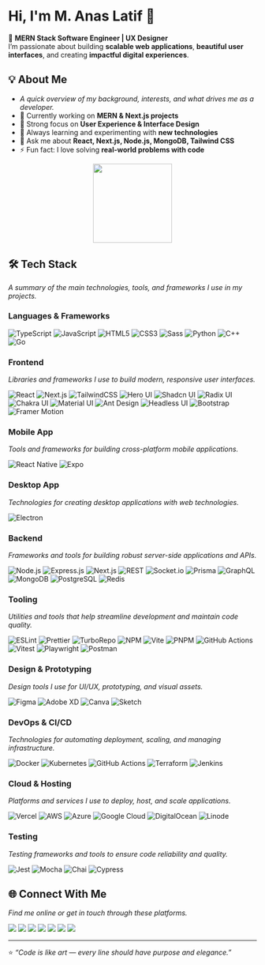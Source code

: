 # Hi, I'm M. Anas Latif 👋

🚀 **MERN Stack Software Engineer | UX Designer**  
I’m passionate about building **scalable web applications**, **beautiful user interfaces**, and creating **impactful digital experiences**.

## 💡 About Me

- _A quick overview of my background, interests, and what drives me as a developer._
- 🔭 Currently working on **MERN & Next.js projects**
- 🎨 Strong focus on **User Experience & Interface Design**
- 🌱 Always learning and experimenting with **new technologies**
- 💬 Ask me about **React, Next.js, Node.js, MongoDB, Tailwind CSS**
- ⚡ Fun fact: I love solving **real-world problems with code**

<p align="center">
  <img height="160" src="https://github-readme-streak-stats.herokuapp.com/?user=MAnasLatif&theme=tokyonight" />
</p>

## 🛠️ Tech Stack

_A summary of the main technologies, tools, and frameworks I use in my projects._

### **Languages & Frameworks**

![TypeScript](https://img.shields.io/badge/TypeScript-3178C6?style=flat&logo=typescript&logoColor=white)
![JavaScript](https://img.shields.io/badge/JavaScript-F7DF1E?style=flat&logo=javascript&logoColor=white)
![HTML5](https://img.shields.io/badge/HTML5-E34F26?style=flat&logo=html5&logoColor=white)
![CSS3](https://img.shields.io/badge/CSS3-1572B6?style=flat&logo=css3&logoColor=white)
![Sass](https://img.shields.io/badge/Sass-CC6699?style=flat&logo=sass&logoColor=white)
![Python](https://img.shields.io/badge/Python-3776AB?style=flat&logo=python&logoColor=white)
![C++](https://img.shields.io/badge/C++-00599C?style=flat&logo=cplusplus&logoColor=white)
![Go](https://img.shields.io/badge/Go-00ADD8?style=flat&logo=go&logoColor=white)

### **Frontend**

_Libraries and frameworks I use to build modern, responsive user interfaces._

![React](https://img.shields.io/badge/React-20232A?style=flat&logo=react&logoColor=61DAFB)
![Next.js](https://img.shields.io/badge/Next.js-000000?style=flat&logo=nextdotjs&logoColor=white)
![TailwindCSS](https://img.shields.io/badge/Tailwind_CSS-06B6D4?style=flat&logo=tailwindcss&logoColor=white)
![Hero UI](https://img.shields.io/badge/Hero_UI-0F172A?style=flat&logo=heroui&logoColor=white)
![Shadcn UI](https://img.shields.io/badge/shadcn_UI-000000?style=flat&logo=shadcn&logoColor=white)
![Radix UI](https://img.shields.io/badge/Radix_UI-000000?style=flat&logo=radixui&logoColor=white)
![Chakra UI](https://img.shields.io/badge/Chakra_UI-319795?style=flat&logo=chakraui&logoColor=white)
![Material UI](https://img.shields.io/badge/Material_UI-0081CB?style=flat&logo=mui&logoColor=white)
![Ant Design](https://img.shields.io/badge/Ant_Design-0170FE?style=flat&logo=antdesign&logoColor=white)
![Headless UI](https://img.shields.io/badge/Headless_UI-000000?style=flat&logo=headlessui&logoColor=white)
![Bootstrap](https://img.shields.io/badge/Bootstrap-7952B3?style=flat&logo=bootstrap&logoColor=white)
![Framer Motion](https://img.shields.io/badge/Framer_Motion-0055FF?style=flat&logo=framer&logoColor=white)

### **Mobile App**

_Tools and frameworks for building cross-platform mobile applications._

![React Native](https://img.shields.io/badge/React_Native-20232A?style=flat&logo=react&logoColor=61DAFB)
![Expo](https://img.shields.io/badge/Expo-1B1F23?style=flat&logo=expo&logoColor=white)

### **Desktop App**

_Technologies for creating desktop applications with web technologies._

![Electron](https://img.shields.io/badge/Electron-191B24?style=flat&logo=electron&logoColor=white)

### **Backend**

_Frameworks and tools for building robust server-side applications and APIs._

![Node.js](https://img.shields.io/badge/Node.js-339933?style=flat&logo=nodedotjs&logoColor=white)
![Express.js](https://img.shields.io/badge/Express.js-000000?style=flat&logo=express&logoColor=white)
![Next.js](https://img.shields.io/badge/Next.js-000000?style=flat&logo=nextdotjs&logoColor=white)
![REST](https://img.shields.io/badge/REST-02569B?style=flat&logo=rest&logoColor=white)
![Socket.io](https://img.shields.io/badge/Socket.io-010101?style=flat&logo=socketdotio&logoColor=white)
![Prisma](https://img.shields.io/badge/Prisma-2D3748?style=flat&logo=prisma&logoColor=white)
![GraphQL](https://img.shields.io/badge/GraphQL-E10098?style=flat&logo=graphql&logoColor=white)
![MongoDB](https://img.shields.io/badge/MongoDB-4EA94B?style=flat&logo=mongodb&logoColor=white)
![PostgreSQL](https://img.shields.io/badge/PostgreSQL-4169E1?style=flat&logo=postgresql&logoColor=white)
![Redis](https://img.shields.io/badge/Redis-DC382D?style=flat&logo=redis&logoColor=white)

### **Tooling**

_Utilities and tools that help streamline development and maintain code quality._

![ESLint](https://img.shields.io/badge/ESLint-4B32C3?style=flat&logo=eslint&logoColor=white)
![Prettier](https://img.shields.io/badge/Prettier-F7B93E?style=flat&logo=prettier&logoColor=black)
![TurboRepo](https://img.shields.io/badge/TurboRepo-000000?style=flat&logo=turbo&logoColor=white)
![NPM](https://img.shields.io/badge/NPM-CB3837?style=flat&logo=npm&logoColor=white)
![Vite](https://img.shields.io/badge/Vite-646CFF?style=flat&logo=vite&logoColor=white)
![PNPM](https://img.shields.io/badge/PNPM-F69220?style=flat&logo=pnpm&logoColor=white)
![GitHub Actions](https://img.shields.io/badge/GitHub_Actions-2088FF?style=flat&logo=githubactions&logoColor=white)
![Vitest](https://img.shields.io/badge/Vitest-6E9F18?style=flat&logo=vitest&logoColor=white)
![Playwright](https://img.shields.io/badge/Playwright-2EAD33?style=flat&logo=playwright&logoColor=white)
![Postman](https://img.shields.io/badge/Postman-FF6C37?style=flat&logo=postman&logoColor=white)

### **Design & Prototyping**

_Design tools I use for UI/UX, prototyping, and visual assets._

![Figma](https://img.shields.io/badge/Figma-F24E1E?style=flat&logo=figma&logoColor=white)
![Adobe XD](https://img.shields.io/badge/Adobe_XD-FF61F6?style=flat&logo=adobexd&logoColor=white)
![Canva](https://img.shields.io/badge/Canva-00C4CC?style=flat&logo=canva&logoColor=white)
![Sketch](https://img.shields.io/badge/Sketch-F7B93E?style=flat&logo=sketch&logoColor=black)

### **DevOps & CI/CD**

_Technologies for automating deployment, scaling, and managing infrastructure._

![Docker](https://img.shields.io/badge/Docker-2496ED?style=flat&logo=docker&logoColor=white)
![Kubernetes](https://img.shields.io/badge/Kubernetes-326CE5?style=flat&logo=kubernetes&logoColor=white)
![GitHub Actions](https://img.shields.io/badge/GitHub_Actions-2088FF?style=flat&logo=githubactions&logoColor=white)
![Terraform](https://img.shields.io/badge/Terraform-7B42BC?style=flat&logo=terraform&logoColor=white)
![Jenkins](https://img.shields.io/badge/Jenkins-D24939?style=flat&logo=jenkins&logoColor=white)

### **Cloud & Hosting**

_Platforms and services I use to deploy, host, and scale applications._

![Vercel](https://img.shields.io/badge/Vercel-000000?style=flat&logo=vercel&logoColor=white)
![AWS](https://img.shields.io/badge/AWS-232F3E?style=flat&logo=amazonaws&logoColor=white)
![Azure](https://img.shields.io/badge/Azure-0078D4?style=flat&logo=microsoftazure&logoColor=white)
![Google Cloud](https://img.shields.io/badge/Google_Cloud-4285F4?style=flat&logo=googlecloud&logoColor=white)
![DigitalOcean](https://img.shields.io/badge/DigitalOcean-0080FF?style=flat&logo=digitalocean&logoColor=white)
![Linode](https://img.shields.io/badge/Linode-00A95C?style=flat&logo=linode&logoColor=white)

### Testing

_Testing frameworks and tools to ensure code reliability and quality._

![Jest](https://img.shields.io/badge/Jest-32B3D8?style=flat&logo=jest&logoColor=white)
![Mocha](https://img.shields.io/badge/Mocha-8D6748?style=flat&logo=mocha&logoColor=white)
![Chai](https://img.shields.io/badge/Chai-A0522D?style=flat&logo=chai&logoColor=white)
![Cypress](https://img.shields.io/badge/Cypress-17202C?style=flat&logo=cypress&logoColor=white)

## 🌐 Connect With Me

_Find me online or get in touch through these platforms._

<p align="left">
  <a href="https://m.anaslatif.com" target="_blank"><img src="https://img.shields.io/badge/Portfolio-000000?style=for-the-badge&logo=vercel&logoColor=white"/></a>
  <a href="mailto:contact@anaslatif.com" target="_blank"><img src="https://img.shields.io/badge/Email-D14836?style=for-the-badge&logo=gmail&logoColor=white"/></a>
  <a href="https://www.whatsapp.com/send?phone=+923091181189" target="_blank"><img src="https://img.shields.io/badge/WhatsApp-25D366?style=for-the-badge&logo=whatsapp&logoColor=white"/></a>
  <a href="https://www.linkedin.com/in/manaslatif" target="_blank"><img src="https://img.shields.io/badge/LinkedIn-0A66C2?style=for-the-badge&logo=linkedin&logoColor=white"/></a>
  <a href="https://x.com/MAnasLatif" target="_blank"><img src="https://img.shields.io/badge/Twitter-1DA1F2?style=for-the-badge&logo=twitter&logoColor=white"/></a>
  <a href="https://www.instagram.com/manaslatif" target="_blank"><img src="https://img.shields.io/badge/Instagram-E4405F?style=for-the-badge&logo=instagram&logoColor=white"/></a>
  <a href="https://github.com/MAnasLatif" target="_blank"><img src="https://img.shields.io/badge/GitHub-181717?style=for-the-badge&logo=github&logoColor=white"/></a>
</p>

---

⭐ _“Code is like art — every line should have purpose and elegance.”_
